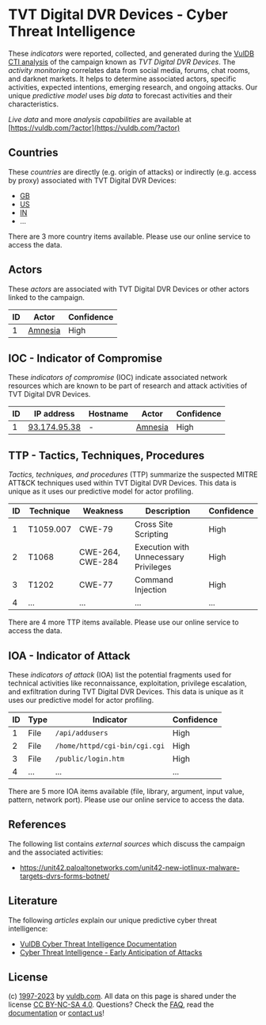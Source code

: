 # TVT Digital DVR Devices - Cyber Threat Intelligence

These _indicators_ were reported, collected, and generated during the [VulDB CTI analysis](https://vuldb.com/?kb.cti) of the campaign known as _TVT Digital DVR Devices_. The _activity monitoring_ correlates data from social media, forums, chat rooms, and darknet markets. It helps to determine associated actors, specific activities, expected intentions, emerging research, and ongoing attacks. Our unique _predictive model_ uses _big data_ to forecast activities and their characteristics.

_Live data_ and more _analysis capabilities_ are available at [https://vuldb.com/?actor](https://vuldb.com/?actor)

## Countries

These _countries_ are directly (e.g. origin of attacks) or indirectly (e.g. access by proxy) associated with TVT Digital DVR Devices:

* [GB](https://vuldb.com/?country.gb)
* [US](https://vuldb.com/?country.us)
* [IN](https://vuldb.com/?country.in)
* ...

There are 3 more country items available. Please use our online service to access the data.

## Actors

These _actors_ are associated with TVT Digital DVR Devices or other actors linked to the campaign.

ID | Actor | Confidence
-- | ----- | ----------
1 | [Amnesia](https://vuldb.com/?actor.amnesia) | High

## IOC - Indicator of Compromise

These _indicators of compromise_ (IOC) indicate associated network resources which are known to be part of research and attack activities of TVT Digital DVR Devices.

ID | IP address | Hostname | Actor | Confidence
-- | ---------- | -------- | ----- | ----------
1 | [93.174.95.38](https://vuldb.com/?ip.93.174.95.38) | - | [Amnesia](https://vuldb.com/?actor.amnesia) | High

## TTP - Tactics, Techniques, Procedures

_Tactics, techniques, and procedures_ (TTP) summarize the suspected MITRE ATT&CK techniques used within TVT Digital DVR Devices. This data is unique as it uses our predictive model for actor profiling.

ID | Technique | Weakness | Description | Confidence
-- | --------- | -------- | ----------- | ----------
1 | T1059.007 | CWE-79 | Cross Site Scripting | High
2 | T1068 | CWE-264, CWE-284 | Execution with Unnecessary Privileges | High
3 | T1202 | CWE-77 | Command Injection | High
4 | ... | ... | ... | ...

There are 4 more TTP items available. Please use our online service to access the data.

## IOA - Indicator of Attack

These _indicators of attack_ (IOA) list the potential fragments used for technical activities like reconnaissance, exploitation, privilege escalation, and exfiltration during TVT Digital DVR Devices. This data is unique as it uses our predictive model for actor profiling.

ID | Type | Indicator | Confidence
-- | ---- | --------- | ----------
1 | File | `/api/addusers` | High
2 | File | `/home/httpd/cgi-bin/cgi.cgi` | High
3 | File | `/public/login.htm` | High
4 | ... | ... | ...

There are 5 more IOA items available (file, library, argument, input value, pattern, network port). Please use our online service to access the data.

## References

The following list contains _external sources_ which discuss the campaign and the associated activities:

* https://unit42.paloaltonetworks.com/unit42-new-iotlinux-malware-targets-dvrs-forms-botnet/

## Literature

The following _articles_ explain our unique predictive cyber threat intelligence:

* [VulDB Cyber Threat Intelligence Documentation](https://vuldb.com/?kb.cti)
* [Cyber Threat Intelligence - Early Anticipation of Attacks](https://www.scip.ch/en/?labs.20201022)

## License

(c) [1997-2023](https://vuldb.com/?kb.changelog) by [vuldb.com](https://vuldb.com/?kb.about). All data on this page is shared under the license [CC BY-NC-SA 4.0](https://creativecommons.org/licenses/by-nc-sa/4.0/). Questions? Check the [FAQ](https://vuldb.com/?kb.faq), read the [documentation](https://vuldb.com/?kb) or [contact us](https://vuldb.com/?contact)!
